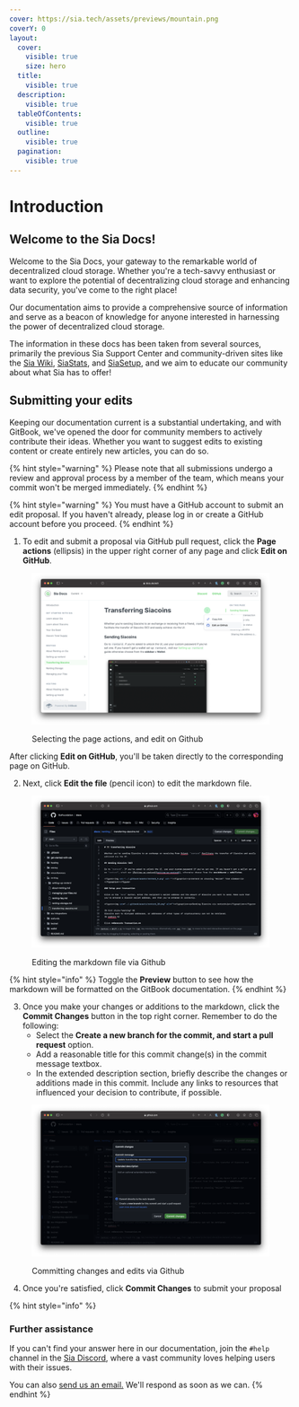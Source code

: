 ```yaml
---
cover: https://sia.tech/assets/previews/mountain.png
coverY: 0
layout:
  cover:
    visible: true
    size: hero
  title:
    visible: true
  description:
    visible: true
  tableOfContents:
    visible: true
  outline:
    visible: true
  pagination:
    visible: true
---
```


# Introduction

## Welcome to the Sia Docs!

Welcome to the Sia Docs, your gateway to the remarkable world of decentralized cloud storage. Whether you're a tech-savvy enthusiast or want to explore the potential of decentralizing cloud storage and enhancing data security, you've come to the right place!

Our documentation aims to provide a comprehensive source of information and serve as a beacon of knowledge for anyone interested in harnessing the power of decentralized cloud storage.

The information in these docs has been taken from several sources, primarily the previous Sia Support Center and community-driven sites like the [Sia Wiki](https://web.archive.org/web/20180921135627/https://siawiki.tech/index), [SiaStats](https://siastats.info), and [SiaSetup](https://siasetup.info), and we aim to educate our community about what Sia has to offer!

## Submitting your edits

Keeping our documentation current is a substantial undertaking, and with GitBook, we've opened the door for community members to actively contribute their ideas. Whether you want to suggest edits to existing content or create entirely new articles, you can do so.

{% hint style="warning" %}
Please note that all submissions undergo a review and approval process by a member of the team, which means your commit won't be merged immediately.
{% endhint %}

{% hint style="warning" %}
You must have a GitHub account to submit an edit proposal. If you haven't already, please log in or create a GitHub account before you proceed.
{% endhint %}

1. To edit and submit a proposal via GitHub pull request, click the **Page actions** (ellipsis) in the upper right corner of any page and click **Edit on GitHub**.

<figure><img src=".gitbook/assets/introduction_1.png" alt=""><figcaption><p>Selecting the page actions, and edit on Github</p></figcaption></figure>

After clicking **Edit on GitHub**, you'll be taken directly to the corresponding page on GitHub.

2. Next, click **Edit the file** (pencil icon) to edit the markdown file.

<figure><img src=".gitbook/assets/introduction_2.png" alt=""><figcaption><p>Editing the markdown file via Github</p></figcaption></figure>

{% hint style="info" %}
Toggle the **Preview** button to see how the markdown will be formatted on the GitBook documentation.
{% endhint %}

3. Once you make your changes or additions to the markdown, click the **Commit Changes** button in the top right corner. Remember to do the following:
   * Select the **Create a new branch for the commit, and start a pull request** option.
   * Add a reasonable title for this commit change(s) in the commit message textbox.
   * In the extended description section, briefly describe the changes or additions made in this commit. Include any links to resources that influenced your decision to contribute, if possible.

<figure><img src=".gitbook/assets/introduction_3.png" alt=""><figcaption><p>Committing changes and edits via Github</p></figcaption></figure>

4. Once you're satisfied, click **Commit Changes** to submit your proposal

{% hint style="info" %}
### Further assistance

If you can't find your answer here in our documentation, join the `#help` channel in the [Sia Discord](https://discord.com/invite/sia), where a vast community loves helping users with their issues.

You can also [send us an email.](mailto:hello@sia.tech) We'll respond as soon as we can.
{% endhint %}

